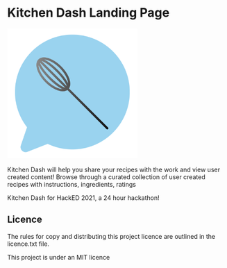 ﻿# Kitchen Dash Landing Page

<img src="img/logo.png" alt="logo" style="width: 300px;text-align:center;" />

Kitchen Dash will help you share your recipes with the work and view user created content! Browse through a curated collection of user created recipes with instructions, ingredients, ratings



Kitchen Dash for HackED 2021, a 24 hour hackathon! 

## Licence

The rules for copy and distributing this project licence are
outlined in the licence.txt file.

This project is under an MIT licence
